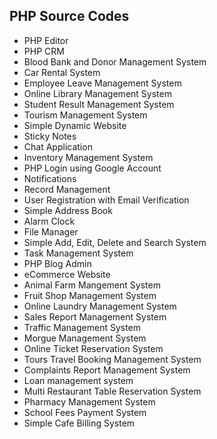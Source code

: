 <h2> PHP Source Codes </h2>
<ul>

 <li><a target="_blank" href="https://github.com/manjunath5496/PHP-Source-Codes/blob/master/php_1.rar" style="text-decoration:none;">PHP Editor</a></li>
  <li><a target="_blank" href="https://github.com/manjunath5496/PHP-CRM" style="text-decoration:none;">PHP CRM</a></li>
 <li><a target="_blank" href="https://github.com/manjunath5496/PHP-Source-Codes/blob/master/bloodbank and donar management system.rar" style="text-decoration:none;">Blood Bank and Donor Management System</a></li>
 <li><a target="_blank" href="https://github.com/manjunath5496/PHP-Source-Codes/blob/master/Car Rental Portal Project.rar" style="text-decoration:none;">Car Rental System </a></li>
 <li><a target="_blank" href="https://github.com/manjunath5496/PHP-Source-Codes/blob/master/Employee Leave Management System.rar" style="text-decoration:none;">Employee Leave Management System</a></li>
 <li><a target="_blank" href="https://github.com/manjunath5496/PHP-Source-Codes/blob/master/Online Library Management System.rar" style="text-decoration:none;">Online Library Management System</a></li>
 <li><a target="_blank" href="https://github.com/manjunath5496/PHP-Source-Codes/blob/master/Student Result Management System.rar" style="text-decoration:none;">Student Result Management System</a></li>
 <li><a target="_blank" href="https://github.com/manjunath5496/PHP-Source-Codes/blob/master/Tourism Management System.rar" style="text-decoration:none;">Tourism Management System</a></li>
  <li><a target="_blank" href="https://github.com/manjunath5496/PHP-Source-Codes/blob/master/simple-website.rar" style="text-decoration:none;">Simple Dynamic Website</a></li>
   <li><a target="_blank" href="https://github.com/manjunath5496/PHP-Source-Codes/blob/master/stickyNotes-master.rar" style="text-decoration:none;">Sticky Notes</a></li>
     <li><a target="_blank" href="https://github.com/manjunath5496/PHP-Source-Codes/blob/master/Chat-Application.rar" style="text-decoration:none;">Chat Application</a></li>
      <li><a target="_blank" href="https://github.com/manjunath5496/PHP-Source-Codes/blob/master/inventory_2014.rar" style="text-decoration:none;">Inventory Management System</a></li>
   
<li><a target="_blank" href="https://github.com/manjunath5496/PHP-Source-Codes/blob/master/Login with Google.rar" style="text-decoration:none;">PHP Login using Google Account</a></li>
  <li><a target="_blank" href="https://github.com/manjunath5496/PHP-Source-Codes/blob/master/notifications.rar" style="text-decoration:none;">Notifications</a></li>
   <li><a target="_blank" href="https://github.com/manjunath5496/PHP-Source-Codes/blob/master/recordmanagement.rar" style="text-decoration:none;">Record Management</a></li>
     <li><a target="_blank" href="https://github.com/manjunath5496/PHP-Source-Codes/blob/master/signup-email-verification.rar" style="text-decoration:none;">User Registration with Email Verification</a></li>
      <li><a target="_blank" href="https://github.com/manjunath5496/PHP-Source-Codes/blob/master/simple_address_book_php_mysql_pdo.rar" style="text-decoration:none;">Simple Address Book</a></li>
   
   <li><a target="_blank" href="https://github.com/manjunath5496/PHP-Source-Codes/blob/master/alarm_clock.rar" style="text-decoration:none;">Alarm Clock</a></li>
  <li><a target="_blank" href="https://github.com/manjunath5496/PHP-Source-Codes/blob/master/myfilemgr.rar" style="text-decoration:none;">File Manager</a></li>
   <li><a target="_blank" href="https://github.com/manjunath5496/PHP-Source-Codes/blob/master/Simple Add, Edit, Delete and Search System.rar" style="text-decoration:none;">Simple Add, Edit, Delete and Search System</a></li>
     <li><a target="_blank" href="https://github.com/manjunath5496/PHP-Source-Codes/blob/master/tasks.rar" style="text-decoration:none;">Task Management System</a></li>
 
<li><a target="_blank" href="https://github.com/manjunath5496/PHP-Source-Codes/blob/master/PHP-Blog-Admin-master.rar" style="text-decoration:none;">PHP Blog Admin</a></li>
 <li><a target="_blank" href="https://github.com/manjunath5496/PHP-Source-Codes/blob/master/PHP-PDO-eCommerce-Store-master.rar" style="text-decoration:none;">eCommerce Website</a></li>
 
<li><a target="_blank" href="https://github.com/manjunath5496/PHP-Source-Codes/blob/master/Animal Farm Mangement System.rar" style="text-decoration:none;">Animal Farm Mangement System</a></li>
  <li><a target="_blank" href="https://github.com/manjunath5496/PHP-Source-Codes/blob/master/Fruit Shop Management System.rar" style="text-decoration:none;">Fruit Shop Management System</a></li>
   <li><a target="_blank" href="https://github.com/manjunath5496/PHP-Source-Codes/blob/master/Online Laundry Management Project.rar" style="text-decoration:none;">Online Laundry Management System</a></li>
     <li><a target="_blank" href="https://github.com/manjunath5496/PHP-Source-Codes/blob/master/Sales Report Management System.rar" style="text-decoration:none;">Sales Report Management System</a></li>
 
<li><a target="_blank" href="https://github.com/manjunath5496/PHP-Source-Codes/blob/master/Traffic Management System.rar" style="text-decoration:none;">Traffic Management System</a></li>
 
   
  <li><a target="_blank" href="https://github.com/manjunath5496/PHP-Source-Codes/blob/master/Morgue Management System.rar" style="text-decoration:none;">Morgue Management System</a></li>
   <li><a target="_blank" href="https://github.com/manjunath5496/PHP-Source-Codes/blob/master/Online Ticket Reservation System.rar" style="text-decoration:none;">Online Ticket Reservation System</a></li>
     <li><a target="_blank" href="https://github.com/manjunath5496/PHP-Source-Codes/blob/master/Tours Travel Booking Management System.rar" style="text-decoration:none;">Tours Travel Booking Management System</a></li>
 

     
  <li><a target="_blank" href="https://github.com/manjunath5496/PHP-Source-Codes/blob/master/Complaints Report Management System.rar" style="text-decoration:none;">Complaints Report Management System</a></li>
   <li><a target="_blank" href="https://github.com/manjunath5496/PHP-Source-Codes/blob/master/Loan management system.rar" style="text-decoration:none;">Loan management system</a></li>
     <li><a target="_blank" href="https://github.com/manjunath5496/PHP-Source-Codes/blob/master/Multi Restaurant Table Reservation System.rar" style="text-decoration:none;">Multi Restaurant Table Reservation System</a></li>
     
   
<li><a target="_blank" href="https://github.com/manjunath5496/PHP-Source-Codes/blob/master/Pharmacy Management System.rar" style="text-decoration:none;">Pharmacy Management System</a></li>
   <li><a target="_blank" href="https://github.com/manjunath5496/PHP-Source-Codes/blob/master/School Fees Payment System.rar" style="text-decoration:none;">School Fees Payment System</a></li>
     <li><a target="_blank" href="https://github.com/manjunath5496/PHP-Source-Codes/blob/master/Simple Cafe Billing System.rar" style="text-decoration:none;">Simple Cafe Billing System</a></li>
     
   
   
   
 </ul>
